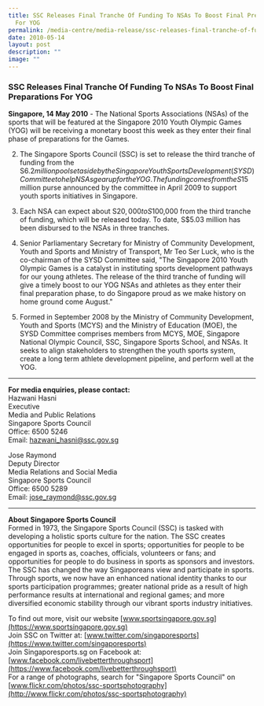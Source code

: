 ```yaml
---
title: SSC Releases Final Tranche Of Funding To NSAs To Boost Final Preparations
  For YOG
permalink: /media-centre/media-release/ssc-releases-final-tranche-of-funding-to-nsas-to-boost-final-preparation/
date: 2010-05-14
layout: post
description: ""
image: ""
---
```

### **SSC Releases Final Tranche Of Funding To NSAs To Boost Final Preparations For YOG**

**Singapore, 14 May 2010** - The National Sports Associations (NSAs) of the sports that will be featured at the Singapore 2010 Youth Olympic Games (YOG) will be receiving a monetary boost this week as they enter their final phase of preparations for the Games.

2. The Singapore Sports Council (SSC) is set to release the third tranche of funding from the S$6.2 million pool set aside by the Singapore Youth Sports Development (SYSD) Committee to help NSAs gear up for the YOG. The funding comes from the S$15 million purse announced by the committee in April 2009 to support youth sports initiatives in Singapore.

3. Each NSA can expect about S$20,000 to S$100,000 from the third tranche of funding, which will be released today. To date, S$5.03 million has been disbursed to the NSAs in three tranches.

4. Senior Parliamentary Secretary for Ministry of Community Development, Youth and Sports and Ministry of Transport, Mr Teo Ser Luck, who is the co-chairman of the SYSD Committee said, "The Singapore 2010 Youth Olympic Games is a catalyst in instituting sports development pathways for our young athletes. The release of the third tranche of funding will give a timely boost to our YOG NSAs and athletes as they enter their final preparation phase, to do Singapore proud as we make history on home ground come August."

5. Formed in September 2008 by the Ministry of Community Development, Youth and Sports (MCYS) and the Ministry of Education (MOE), the SYSD Committee comprises members from MCYS, MOE, Singapore National Olympic Council, SSC, Singapore Sports School, and NSAs. It seeks to align stakeholders to strengthen the youth sports system, create a long term athlete development pipeline, and perform well at the YOG.

---

**For media enquiries, please contact:**
<br>
Hazwani Hasni<br>
Executive<br>
Media and Public Relations<br>
Singapore Sports Council<br>
Office: 6500 5246<br>
Email: [hazwani_hasni@ssc.gov.sg](mailto:hazwani_hasni@ssc.gov.sg)

Jose Raymond<br>
Deputy Director<br>
Media Relations and Social Media<br>
Singapore Sports Council<br>
Office: 6500 5289<br>
Email: [jose_raymond@ssc.gov.sg](mailto:jose_raymond@ssc.gov.sg)

---

**About Singapore Sports Council**<br>
Formed in 1973, the Singapore Sports Council (SSC) is tasked with developing a holistic sports culture for the nation. The SSC creates opportunities for people to excel in sports; opportunities for people to be engaged in sports as, coaches, officials, volunteers or fans; and opportunities for people to do business in sports as sponsors and investors. The SSC has changed the way Singaporeans view and participate in sports. Through sports, we now have an enhanced national identity thanks to our sports participation programmes; greater national pride as a result of high performance results at international and regional games; and more diversified economic stability through our vibrant sports industry initiatives.

To find out more, visit our website [www.sportsingapore.gov.sg](https://www.sportsingapore.gov.sg)<br>
Join SSC on Twitter at: [www.twitter.com/singaporesports](https://www.twitter.com/singaporesports)<br>
Join Singaporesports.sg on Facebook at: [www.facebook.com/livebetterthroughsport](https://www.facebook.com/livebetterthroughsport)<br>
For a range of photographs, search for "Singapore Sports Council" on [www.flickr.com/photos/ssc-sportsphotography](http://www.flickr.com/photos/ssc-sportsphotography)